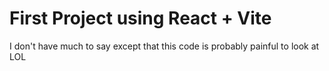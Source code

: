 # First Project using React + Vite

I don't have much to say except that this code is probably painful to look at LOL
